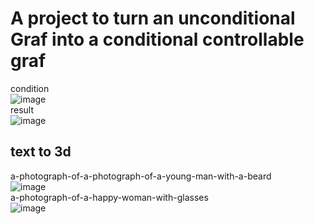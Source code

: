 # A project to turn an unconditional Graf into a conditional controllable graf
condition <br>
![image](https://github.com/user-attachments/assets/d66cd589-2809-440b-90cc-0fe95c3f25aa)  <br>
result <br>
![image](https://github.com/user-attachments/assets/c9a51a9f-dad1-49f6-b0c2-08a9a09884d2) <br>

## text to 3d <br>
a-photograph-of-a-photograph-of-a-young-man-with-a-beard <br>
![image](https://github.com/user-attachments/assets/ae6ec5c7-4155-4ed8-8acb-773339cf12b4) <br>
a-photograph-of-a-happy-woman-with-glasses <br> 
![image](https://github.com/user-attachments/assets/1d0e2d5c-b0fa-4666-83fc-5c7b117525ff) <br>
